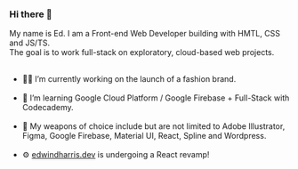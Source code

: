### Hi there 👋 
<div>
My name is Ed. I am a Front-end Web Developer building with HMTL, CSS and JS/TS. 
</br>
The goal is to work full-stack on exploratory, cloud-based web projects.
</div>
<br>
<ul>
  <li>👷‍♂️ I’m currently working on the launch of a fashion brand.</li>
  <br>
  <li>🌱 I’m learning Google Cloud Platform / Google Firebase + Full-Stack with Codecademy.</li>
  <br>
  <li>🔫 My weapons of choice include but are not limited to Adobe Illustrator, Figma, Google Firebase, Material UI, React, Spline and Wordpress.</li>
  <br>
  <li>⚙️ <a href="https://edwindharris.dev" target="_blank">edwindharris.dev</a> is undergoing a React revamp!</li>
</ul>

<!--
<h3>Languages and tools:</h3>
<a href="https://edwindharris.dev" target="_blank"><img style="width: 100%" src="https://github.com/edwindharris/edwindharris/blob/main/icons/tech-icons.svg?raw=true"/></a>
<hr/>
<h3>I can also be found here:</h3>

<div align="center">
  
  <p float="left">
    <a href="https://twitter.com/edwindharris"><img style="width:10%; margin-right: 10%;" src="https://github.com/edwindharris/edwindharris/blob/main/icons/twitter-color.svg?raw=true)"></a> 
    <a href="https://www.linkedin.com/in/edwindharris/"><img style="width:10%; margin-left: 10%;" src="https://github.com/edwindharris/edwindharris/blob/main/icons/linkedin-color.svg?raw=true)"></a>
  </p> 
</div>
-->
